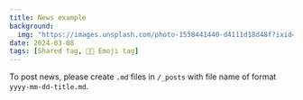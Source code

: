 ```yaml
---
title: News example
background:
  img: "https://images.unsplash.com/photo-1558441440-d4111d18d48f?ixid=eyJhcHBfaWQiOjEyMDd9&auto=format&fit=crop&w=1000&q=80"
date: 2024-03-08
tags: [Shared tag, 👩‍🔬 Emoji tag]
---
```


To post news, please create `.md` files in `/_posts` with file name of format `yyyy-mm-dd-title.md`.
